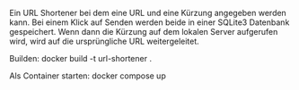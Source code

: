 Ein URL Shortener bei dem eine URL und eine Kürzung angegeben werden kann. Bei einem Klick auf Senden werden beide in einer SQLite3 Datenbank gespeichert. Wenn dann die Kürzung auf dem lokalen Server aufgerufen wird, wird auf die ursprüngliche URL weitergeleitet.

Builden:
docker build -t url-shortener .

Als Container starten:
docker compose up 
